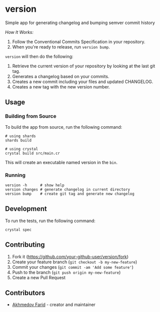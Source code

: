 # version

Simple app for generating changelog and bumping semver commit history

_How It Works:_

1. Follow the Conventional Commits Specification in your repository.
2. When you're ready to release, run `version bump`.

`version` will then do the following:

1. Retrieve the current version of your repository by looking at the last git tag.
2. Generates a changelog based on your commits.
3. Creates a new commit including your files and updated CHANGELOG.
4. Creates a new tag with the new version number.

## Usage

### Building from Source

To build the app from source, run the following command:

```
# using shards
shards build

# using crystal
crystal build src/main.cr
```

This will create an executable named version in the `bin`.

### Running

```
version -h      # show help
version changes # generate changelog in current directory
version bump    # create git tag and generate new changelog
```

## Development

To run the tests, run the following command:

```
crystal spec
```

## Contributing

1. Fork it (<https://github.com/your-github-user/version/fork>)
2. Create your feature branch (`git checkout -b my-new-feature`)
3. Commit your changes (`git commit -am 'Add some feature'`)
4. Push to the branch (`git push origin my-new-feature`)
5. Create a new Pull Request

## Contributors

- [Akhmedov Farid](https://github.com/your-github-user) - creator and maintainer
